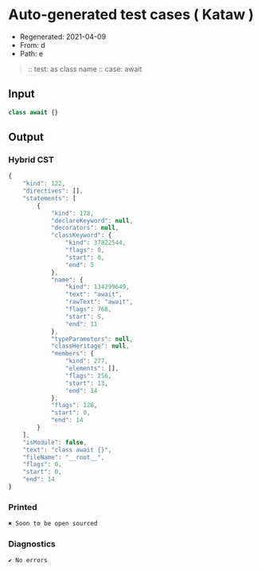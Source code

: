 # Auto-generated test cases ( Kataw )
- Regenerated: 2021-04-09
- From: d
- Path: e
> :: test: as class name
> :: case: await
## Input

`````js
class await {}
`````

## Output

### Hybrid CST

```javascript
{
    "kind": 122,
    "directives": [],
    "statements": [
        {
            "kind": 178,
            "declareKeyword": null,
            "decorators": null,
            "classKeyword": {
                "kind": 37822544,
                "flags": 0,
                "start": 0,
                "end": 5
            },
            "name": {
                "kind": 134299649,
                "text": "await",
                "rawText": "await",
                "flags": 768,
                "start": 5,
                "end": 11
            },
            "typeParameters": null,
            "classHeritage": null,
            "members": {
                "kind": 277,
                "elements": [],
                "flags": 256,
                "start": 13,
                "end": 14
            },
            "flags": 128,
            "start": 0,
            "end": 14
        }
    ],
    "isModule": false,
    "text": "class await {}",
    "fileName": "__root__",
    "flags": 0,
    "start": 0,
    "end": 14
}
```

### Printed

```javascript
✖ Soon to be open sourced
```

### Diagnostics

```javascript
✔ No errors
```

